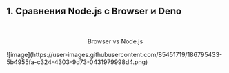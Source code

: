 ## 1. Сравнения Node.js с Browser и Deno 
<br>

<p align="center">
  Browser vs Node.js
</p>
![image](https://user-images.githubusercontent.com/85451719/186795433-5b4955fa-c324-4303-9d73-0431979998d4.png)
